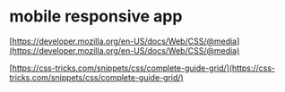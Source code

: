 # mobile responsive app


[https://developer.mozilla.org/en-US/docs/Web/CSS/@media](https://developer.mozilla.org/en-US/docs/Web/CSS/@media)

[https://css-tricks.com/snippets/css/complete-guide-grid/](https://css-tricks.com/snippets/css/complete-guide-grid/)

